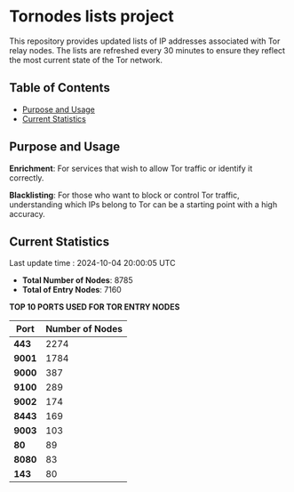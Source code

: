 # Tornodes lists project

This repository provides updated lists of IP addresses associated with Tor relay nodes. The lists are refreshed every 30 minutes to ensure they reflect the most current state of the Tor network.

## Table of Contents

- [Purpose and Usage](#purpose-and-usage)
- [Current Statistics](#current-statistics)


## Purpose and Usage

**Enrichment**: For services that wish to allow Tor traffic or identify it correctly.

**Blacklisting**: For those who want to block or control Tor traffic, understanding which IPs belong to Tor can be a starting point with a high accuracy.

## Current Statistics

Last update time : 2024-10-04 20:00:05 UTC

- **Total Number of Nodes**: 8785
- **Total of Entry Nodes**: 7160

**TOP 10 PORTS USED FOR TOR ENTRY NODES**

| **Port** | **Number of Nodes** |
|------|-----------------|
| **443**   | 2274  |
| **9001**   | 1784  |
| **9000**   | 387  |
| **9100**   | 289  |
| **9002**   | 174  |
| **8443**   | 169  |
| **9003**   | 103  |
| **80**   | 89  |
| **8080**   | 83  |
| **143**   | 80  |

